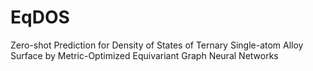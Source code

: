 # EqDOS
Zero-shot Prediction for Density of States of Ternary Single-atom Alloy Surface by Metric-Optimized Equivariant Graph Neural Networks

